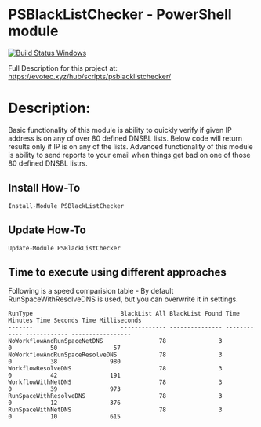 # PSBlackListChecker - PowerShell module

[![Build Status Windows](https://evotecpl.visualstudio.com/PSBlackListChecker/_apis/build/status/EvotecIT.PSBlackListChecker)](https://evotecpl.visualstudio.com/PSBlackListChecker/_build/latest?definitionId=3)

Full Description for this project at: https://evotec.xyz/hub/scripts/psblacklistchecker/


# Description:
Basic functionality of this module is ability to quickly verify if given IP address is on any of over 80 defined DNSBL lists. Below code will return results only if IP is on any of the lists. Advanced functionality of this module is ability to send reports to your email when things get bad on one of those 80 defined DNSBL listrs.


## Install How-To

```
Install-Module PSBlackListChecker
```

## Update How-To

```
Update-Module PSBlackListChecker
```


## Time to execute using different approaches

Following is a speed comparision table - By default RunSpaceWithResolveDNS is used, but you can overwrite it in settings.

```
RunType                         BlackList All BlackList Found Time Minutes Time Seconds Time Milliseconds
-------                         ------------- --------------- ------------ ------------ -----------------
NoWorkflowAndRunSpaceNetDNS                78               3            0           50                57
NoWorkflowAndRunSpaceResolveDNS            78               3            0           38               980
WorkflowResolveDNS                         78               3            0           42               191
WorkflowWithNetDNS                         78               3            0           39               973
RunSpaceWithResolveDNS                     78               3            0           12               376
RunSpaceWithNetDNS                         78               3            0           10               615
```